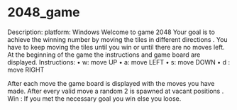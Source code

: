 # 2048_game

Description:
platform: Windows
Welcome to game 2048 
Your goal is to achieve the winning number by moving the tiles in different directions . You have to keep moving the tiles until you win or until there are no moves left. At the beginning of the game the instructions and game board  are displayed.
Instructions:
•	w: move UP
•	a: move LEFT
•	s: move DOWN
•	d :  move RIGHT 

After each move the game board is displayed with the moves you have made. After every  valid move a random 2 is spawned at vacant positions . 
Win : 
If you met the necessary goal you win else you loose. 
 
